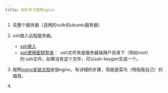 ```yaml
---
title: 初步学习使用nginx
---
```


1. 先整个服务器（选用的vultr的ubuntu服务器）

2. ssh接入远程服务器。

    - [ssh接入](https://blog.csdn.net/u011054333/article/details/52443061)
    - [ssh使用密钥登录](https://blog.csdn.net/permike/article/details/52386868)： .ssh文件夹是服务器端用户目录下（例如root）的.ssh文件。如果没有这个文件，可以ssh-keygen生成一个。

3. 按照[nginx安装文档](https://nginx.org/en/linux_packages.html)安装nginx，有详细的步骤，简直是菜鸟（特指我自己）的福音。

4.
